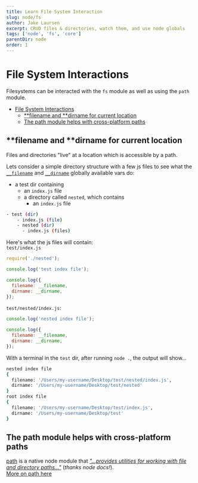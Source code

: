 ```yaml
---
title: Learn File System Interaction
slug: node/fs
author: Jake Laursen
excerpt: CRUD files & directories, watch them, and use node globals
tags: ['node', 'fs', 'core']
parentDir: node
order: 1
---
```


# File System Interactions

Filesystems can be interacted with the `fs` module as well as using the `path` module.

- [File System Interactions](#file-system-interactions)
  - [\*\*filename and \*\*dirname for current location](#filename-and-dirname-for-current-location)
  - [The path module helps with cross-platform paths](#the-path-module-helps-with-cross-platform-paths)

## **filename and **dirname for current location

Files and directories "live" at a location which is accessible by a path.

Lets consider a simple directory structure with a few js files to see what the [`__filename`](https://nodejs.org/dist/latest-v18.x/docs/api/modules.html#__filename) and [`__dirname`](https://nodejs.org/dist/latest-v18.x/docs/api/modules.html#__dirname) globally available vars do:

- a test dir containing
  - an `index.js` file
  - a directory called `nested`, which contains
    - an `index.js` file

```bash
- test (dir)
    - index.js (file)
    - nested (dir)
      - index.js (files)
```

Here's what the js files will contain:  
`test/index.js`

```js
require('./nested');

console.log('test index file');

console.log({
  filename: __filename,
  dirname: __dirname,
});
```

`test/nested/index.js`:

```js
console.log('nested index file');

console.log({
  filename: __filename,
  dirname: __dirname,
});
```

With a terminal in the `test` dir, after running `node .`, the output will show...

```bash
nested index file
{
  filename: '/Users/my-username/Desktop/test/nested/index.js',
  dirname: '/Users/my-username/Desktop/test/nested'
}
root index file
{
  filename: '/Users/my-username/Desktop/test/index.js',
  dirname: '/Users/my-username/Desktop/test'
}
```

## The path module helps with cross-platform paths

[path](https://nodejs.org/dist/latest-v18.x/docs/api/path.html) is a native node module that [_"...provides utilities for working with file and directory paths..."_](https://nodejs.org/dist/latest-v18.x/docs/api/path.html) (_thanks node docs!_).  
[More on path here](/node/fs/path)
